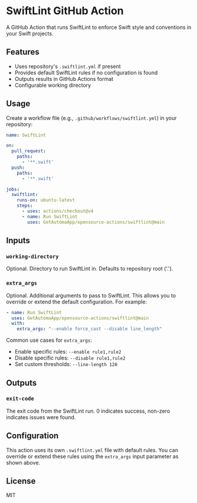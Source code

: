 # SwiftLint GitHub Action

A GitHub Action that runs SwiftLint to enforce Swift style and conventions in your Swift projects.

## Features

- Uses repository's `.swiftlint.yml` if present
- Provides default SwiftLint rules if no configuration is found
- Outputs results in GitHub Actions format
- Configurable working directory

## Usage

Create a workflow file (e.g., `.github/workflows/swiftlint.yml`) in your repository:

```yaml
name: SwiftLint

on:
  pull_request:
    paths:
      - '**.swift'
  push:
    paths:
      - '**.swift'

jobs:
  swiftlint:
    runs-on: ubuntu-latest
    steps:
      - uses: actions/checkout@v4
      - name: Run SwiftLint
        uses: GetAutomaApp/opensource-actions/swiftlint@main
```

## Inputs

### `working-directory`

Optional. Directory to run SwiftLint in. Defaults to repository root ('.').

### `extra_args`

Optional. Additional arguments to pass to SwiftLint. This allows you to override or extend the default configuration. For example:

```yaml
- name: Run SwiftLint
  uses: GetAutomaApp/opensource-actions/swiftlint@main
  with:
    extra_args: "--enable force_cast --disable line_length"
```

Common use cases for `extra_args`:
- Enable specific rules: `--enable rule1,rule2`
- Disable specific rules: `--disable rule1,rule2`
- Set custom thresholds: `--line-length 120`

## Outputs

### `exit-code`

The exit code from the SwiftLint run. 0 indicates success, non-zero indicates issues were found.

## Configuration

This action uses its own `.swiftlint.yml` file with default rules. You can override or extend these rules using the `extra_args` input parameter as shown above.

## License

MIT
